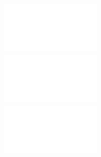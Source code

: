 ![](tests/phpunit-output.txt)

![](tokens/hello_world.table_of_tokens.md)

![](php_script/script.php_script_output.txt)
